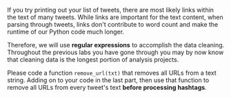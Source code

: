 If you try printing out your list of tweets, there are most likely links within the text of many tweets. While links are important for the text content, when parsing through tweets, links don't contribute to word count and make the runtime of our Python code much longer.

Therefore, we will use **regular expressions** to accomplish the data cleaning. Throughout the previous labs you have gone through you may by now know that cleaning data is the longest portion of analysis projects.

Please code a function `remove_url(txt)` that removes all URLs from a text string. Adding on to your code in the last part, then use that function to remove all URLs from every tweet's text **before processing hashtags**.
